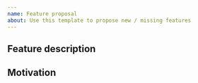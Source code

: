 ```yaml
---
name: Feature proposal
about: Use this template to propose new / missing features
---
```


## Feature description

## Motivation

<!-- Optional section -->
<!-- ## Usage examples -->
